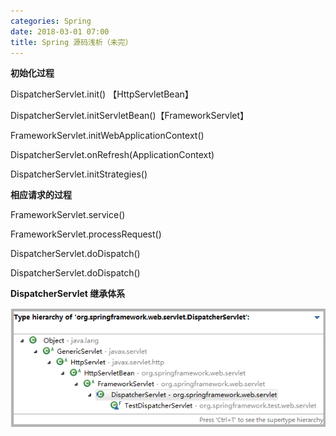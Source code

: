```yaml
---
categories: Spring
date: 2018-03-01 07:00
title: Spring 源码浅析（未完）
---
```




**初始化过程**

DispatcherServlet.init() 【HttpServletBean】

DispatcherServlet.initServletBean()【FrameworkServlet】

FrameworkServlet.initWebApplicationContext()

DispatcherServlet.onRefresh(ApplicationContext)

DispatcherServlet.initStrategies()



**相应请求的过程**

FrameworkServlet.service()

FrameworkServlet.processRequest()

DispatcherServlet.doDispatch()

DispatcherServlet.doDispatch()



**DispatcherServlet 继承体系**

![Spring_sourse_code](Spring_sourse_code/DispatcherServlet.png)

